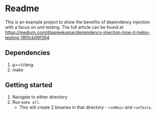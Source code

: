 # Readme

This is an example project to show the benefits of dependency injection with a focus on unit testing. The full article can be found at https://medium.com/@asreekumar/dependency-injection-how-it-helps-testing-18f0cb09f394

## Dependencies
1. g++/clang
2. make

## Getting started
1. Navigate to either directory
2. Run `make all`. 
    - This will create 2 binaries in that directory - `runMain` and `runTests`.

